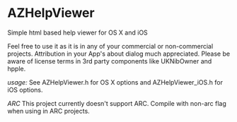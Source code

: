 AZHelpViewer
============

Simple html based help viewer for OS X and iOS

Feel free to use it as it is in any of your commercial or non-commercial projects. Attribution in your App's about dialog much appreciated.
Please be aware of license terms in 3rd party components like UKNibOwner and hpple.

*usage:*
See AZHelpViewer.h for OS X options and AZHelpViewer_iOS.h for iOS options.


*ARC*
This project currently doesn't support ARC. Compile with non-arc flag when using in ARC projects.
